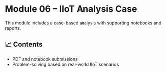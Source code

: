 # Module 06 – IIoT Analysis Case

This module includes a case-based analysis with supporting notebooks and reports.

## 📈 Contents
- PDF and notebook submissions
- Problem-solving based on real-world IIoT scenarios
